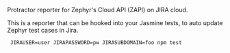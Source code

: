 Protractor reporter for Zephyr's Cloud API (ZAPI) on JIRA cloud.   

This is a reporter that can be hooked into your Jasmine tests, to auto update Zephyr test cases in Jira. 

```
 JIRAUSER=user JIRAPASSWORD=pw JIRASUBDOMAIN=foo npm test
 ```